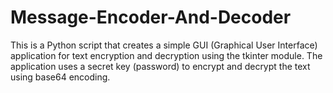 # Message-Encoder-And-Decoder
This is a Python script that creates a simple GUI (Graphical User Interface) application for text encryption and decryption using the tkinter module. The application uses a secret key (password) to encrypt and decrypt the text using base64 encoding.
